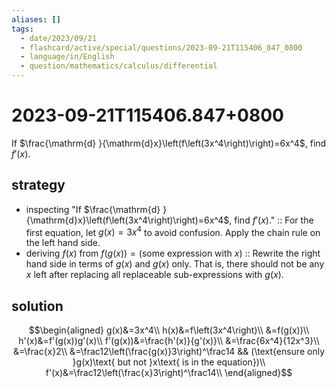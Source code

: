```yaml
---
aliases: []
tags:
  - date/2023/09/21
  - flashcard/active/special/questions/2023-09-21T115406_847_0800
  - language/in/English
  - question/mathematics/calculus/differential
---
```


# 2023-09-21T115406.847+0800

If $\frac{\mathrm{d} }{\mathrm{d}x}\left(f\left(3x^4\right)\right)=6x^4$, find $f'(x)$.

## strategy

- inspecting "If $\frac{\mathrm{d} }{\mathrm{d}x}\left(f\left(3x^4\right)\right)=6x^4$, find $f'(x)$." :: For the first equation, let $g(x) = 3x^4$ to avoid confusion. Apply the chain rule on the left hand side. <!--SR:!2024-08-22,32,270-->
- deriving $f(x)$ from $f(g(x)) = (\text{some expression with }x)$ :: Rewrite the right hand side in terms of $g(x)$ and $g(x)$ only. That is, there should not be any $x$ left after replacing all replaceable sub-expressions with $g(x)$. <!--SR:!2024-11-16,90,270-->

## solution

$$\begin{aligned}
g(x)&=3x^4\\
h(x)&=f\left(3x^4\right)\\
&=f(g(x))\\
h'(x)&=f'(g(x))g'(x)\\
f'(g(x))&=\frac{h'(x)}{g'(x)}\\
&=\frac{6x^4}{12x^3}\\
&=\frac{x}2\\
&=\frac12\left(\frac{g(x)}3\right)^\frac14 && (\text{ensure only }g(x)\text{ but not }x\text{ is in the equation})\\
f'(x)&=\frac12\left(\frac{x}3\right)^\frac14\\
\end{aligned}$$
